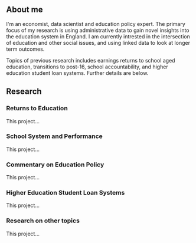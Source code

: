 ## About me

I'm an economist, data scientist and education policy expert. The primary focus of my research is using administrative data to gain novel insights into the education system in England. I am currently intrested in the intersection of education and other social issues, and using linked data to look at longer term outcomes.

Topics of previous research includes earnings returns to school aged education, transitions to post-16, school accountability, and higher education student loan systems. Further details are below.

## Research

<div class="card">
  <h3>Returns to Education</h3>
  <p>This project...</p>
  <a href="https://l-hodge.github.io/personal-site/returns-to-education"><span class="card-link-spanner"></span></a>
</div>

<div class="card">
  <h3>School System and Performance</h3>
  <p>This project...</p>
  <a href="https://l-hodge.github.io/personal-site/school-system-and-performance"><span class="card-link-spanner"></span></a>
</div>

<div class="card">
  <h3>Commentary on Education Policy</h3>
  <p>This project...</p>
  <a href="https://l-hodge.github.io/personal-site/commentary"><span class="card-link-spanner"></span></a>
</div>

<div class="card">
  <h3>Higher Education Student Loan Systems</h3>
  <p>This project...</p>
  <a href="https://l-hodge.github.io/personal-site/student-loans"><span class="card-link-spanner"></span></a>
</div>

<div class="card">
  <h3>Research on other topics</h3>
  <p>This project...</p>
  <a href="https://l-hodge.github.io/personal-site/other-research"><span class="card-link-spanner"></span></a>
</div>
